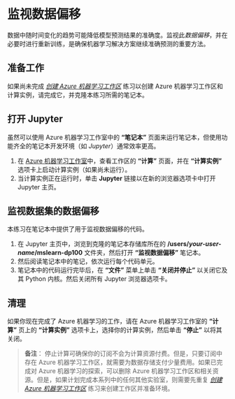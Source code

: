 ﻿---
lab:
    title: '监视数据偏移'
---
# 监视数据偏移

数据中随时间变化的趋势可能降低模型预测结果的准确度。监视此*数据偏移*，并在必要时进行重新训练，是确保机器学习解决方案继续准确预测的重要方法。

## 准备工作

如果尚未完成 *[创建 Azure 机器学习工作区](01-create-a-workspace.md)* 练习以创建 Azure 机器学习工作区和计算实例，请完成它，并克隆本练习所需的笔记本。

## 打开 Jupyter

虽然可以使用 Azure 机器学习工作室中的 **“笔记本”** 页面来运行笔记本，但使用功能齐全的笔记本开发环境（如 *Jupyter*）通常效率更高。

1. 在 [Azure 机器学习工作室](https://ml.azure.com)中，查看工作区的 **“计算”** 页面，并在 **“计算实例”** 选项卡上启动计算实例（如果尚未运行）。
2. 当计算实例正在运行时，单击 **Jupyter** 链接以在新的浏览器选项卡中打开 Jupyter 主页。

## 监视数据集的数据偏移

本练习在笔记本中提供了用于监视数据偏移的代码。

1. 在 Jupyter 主页中，浏览到克隆的笔记本存储库所在的 **/users/*your-user-name*/mslearn-dp100** 文件夹，然后打开 **“监视数据偏移”** 笔记本。
2. 然后阅读笔记本中的笔记，依次运行每个代码单元。
3. 笔记本中的代码运行完毕后，在 **“文件”** 菜单上单击 **“关闭并停止”** 以关闭它及其 Python 内核。然后关闭所有 Jupyter 浏览器选项卡。

## 清理

如果你现在完成了 Azure 机器学习的工作，请在 Azure 机器学习工作室的 **“计算”** 页上的 **“计算实例”** 选项卡上，选择你的计算实例，然后单击 **“停止”** 以将其关闭。

> **备注**： 停止计算可确保你的订阅不会为计算资源付费。但是，只要订阅中存在 Azure 机器学习工作区，就需要为数据存储支付少量费用。如果已完成对 Azure 机器学习的探索，可以删除 Azure 机器学习工作区和相关资源。但是，如果计划完成本系列中的任何其他实验室，则需要先重复 *[创建 Azure 机器学习工作区](01-create-a-workspace.md)* 练习来创建工作区并准备环境。